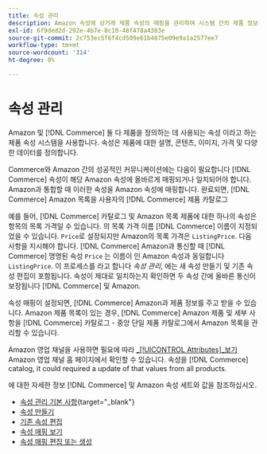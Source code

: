 ```yaml
---
title: 속성 관리
description: Amazon 속성에 상거래 제품 속성의 매핑을 관리하여 시스템 간의 제품 정보를 정확하게 제공할 수 있습니다.
exl-id: 6f9ded2d-292e-4b7e-8c10-48f478a4383e
source-git-commit: 2c753ec5f6f4cd509e61b4875e09e9a1a2577ee7
workflow-type: tm+mt
source-wordcount: '314'
ht-degree: 0%

---
```


# 속성 관리

Amazon 및 [!DNL Commerce] 둘 다 제품을 정의하는 데 사용되는 속성 이라고 하는 제품 속성 시스템을 사용합니다. 속성은 제품에 대한 설명, 콘텐츠, 이미지, 가격 및 다양한 데이터를 정의합니다.

Commerce와 Amazon 간의 성공적인 커뮤니케이션에는 다음이 필요합니다 [!DNL Commerce] 속성이 해당 Amazon 속성에 올바르게 매핑되거나 일치되어야 합니다. Amazon과 통합할 때 이러한 속성을 Amazon 속성에 매핑합니다. 완료되면, [!DNL Commerce] Amazon 목록을 사용자의 [!DNL Commerce] 제품 카탈로그

예를 들어, [!DNL Commerce] 카탈로그 및 Amazon 목록 제품에 대한 하나의 속성은 항목의 목록 가격일 수 있습니다. 의 목록 가격 이름 [!DNL Commerce] 이름이 지정되었을 수 있습니다. `Price`로 설정되지만 Amazon의 목록 가격은 `ListingPrice`. 다음 사항을 지시해야 합니다. [!DNL Commerce] Amazon과 통신할 때 [!DNL Commerce] 명명된 속성 `Price` 는 이름이 인 Amazon 속성과 동일합니다 `ListingPrice`. 이 프로세스를 라고 합니다 _속성 관리_, 에는 새 속성 만들기 및 기존 속성 편집이 포함됩니다. 속성이 제대로 일치하는지 확인하면 두 속성 간에 올바른 통신이 보장됩니다 [!DNL Commerce] 및 Amazon.

속성 매핑이 설정되면, [!DNL Commerce] Amazon과 제품 정보를 주고 받을 수 있습니다. Amazon 제품 목록이 있는 경우, [!DNL Commerce] Amazon 제품 및 세부 사항을 [!DNL Commerce] 카탈로그 - 중앙 단일 제품 카탈로그에서 Amazon 목록을 관리할 수 있습니다.

Amazon 영업 채널을 사용하면 필요에 따라 [_[!UICONTROL Attributes]_보기](./attributes-view.md) Amazon 영업 채널 홈 페이지에서 확인할 수 있습니다. 속성을 [!DNL Commerce] catalog, it could required a update of that values from all products.

에 대한 자세한 정보 [!DNL Commerce] 및 Amazon 속성 세트와 값을 참조하십시오.

- [속성 관리 기본 사항](https://docs.magento.com/user-guide/catalog/product-attributes.html){target=&quot;_blank&quot;}
- [속성 만들기](./creating-attributes.md#create-an-attribute)
- [기존 속성 편집](./creating-attributes.md#edit-an-attribute)
- [속성 매핑 보기](./amazon-matching-attributes-values.md)
- [속성 매핑 편집 또는 생성](./amazon-manually-update-incomplete-listing.md)
